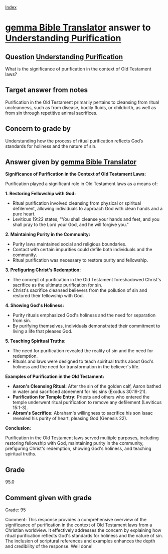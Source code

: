 
[Index](../../index.md)
# [gemma Bible Translator](../../answering_models/gemma_Bible_Translator.md) answer to [Understanding Purification](../../questions/Understanding_Purification.md)

## Question [Understanding Purification](../../questions/Understanding_Purification.md)
What is the significance of purification in the context of Old Testament laws?

## Target answer from notes
Purification in the Old Testament primarily pertains to cleansing from ritual uncleanness, such as from disease, bodily fluids, or childbirth, as well as from sin through repetitive animal sacrifices.

## Concern to grade by
Understanding how the process of ritual purification reflects God’s standards for holiness and the nature of sin.

## Answer given by [gemma Bible Translator](../../answering_models/gemma_Bible_Translator.md)
**Significance of Purification in the Context of Old Testament Laws:**

Purification played a significant role in Old Testament laws as a means of:

**1. Restoring Fellowship with God:**

- Ritual purification involved cleansing from physical or spiritual defilement, allowing individuals to approach God with clean hands and a pure heart.
- Leviticus 19:22 states, "You shall cleanse your hands and feet, and you shall pray to the Lord your God, and he will forgive you."

**2. Maintaining Purity in the Community:**

- Purity laws maintained social and religious boundaries.
- Contact with certain impurities could defile both individuals and the community.
- Ritual purification was necessary to restore purity and fellowship.

**3. Prefiguring Christ's Redemption:**

- The concept of purification in the Old Testament foreshadowed Christ's sacrifice as the ultimate purification for sin.
- Christ's sacrifice cleansed believers from the pollution of sin and restored their fellowship with God.

**4. Showing God's Holiness:**

- Purity rituals emphasized God's holiness and the need for separation from sin.
- By purifying themselves, individuals demonstrated their commitment to living a life that pleases God.

**5. Teaching Spiritual Truths:**

- The need for purification revealed the reality of sin and the need for redemption.
- Rituals and laws were designed to teach spiritual truths about God's holiness and the need for transformation in the believer's life.

**Examples of Purification in the Old Testament:**

- **Aaron's Cleansing Ritual:** After the sin of the golden calf, Aaron bathed in water and sacrificed atonement for his sins (Exodus 30:19-21).
- **Purification for Temple Entry:** Priests and others who entered the temple underwent ritual purification to remove any defilement (Leviticus 15:1-3).
- **Abram's Sacrifice:** Abraham's willingness to sacrifice his son Isaac revealed his purity of heart, pleasing God (Genesis 22).

**Conclusion:**

Purification in the Old Testament laws served multiple purposes, including restoring fellowship with God, maintaining purity in the community, prefiguring Christ's redemption, showing God's holiness, and teaching spiritual truths.

## Grade
95.0

## Comment given with grade
Grade: 95

Comment: This response provides a comprehensive overview of the significance of purification in the context of Old Testament laws from a Christian worldview. It effectively addresses the concern by explaining how ritual purification reflects God's standards for holiness and the nature of sin. The inclusion of scriptural references and examples enhances the depth and credibility of the response. Well done!
